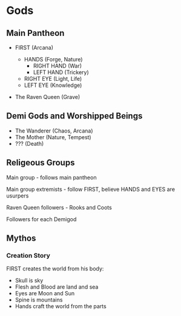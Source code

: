 # Gods

## Main Pantheon
* FIRST (Arcana)
  * HANDS (Forge, Nature)
    * RIGHT HAND (War)
    * LEFT HAND (Trickery)
  * RIGHT EYE (Light, Life)
  * LEFT EYE (Knowledge)

* The Raven Queen (Grave)

## Demi Gods and Worshipped Beings
* The Wanderer (Chaos, Arcana)
* The Mother (Nature, Tempest)
* ??? (Death)

## Religeous Groups
Main group - follows main pantheon

Main group extremists - follow FIRST, believe HANDS and EYES are usurpers

Raven Queen followers - Rooks and Coots

Followers for each Demigod

## Mythos
### Creation Story
FIRST creates the world from his body:
* Skull is sky
* Flesh and Blood are land and sea
* Eyes are Moon and Sun
* Spine is mountains
* Hands craft the world from the parts